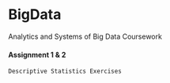 # BigData
Analytics and Systems of Big Data Coursework

#### Assignment 1 & 2
    Descriptive Statistics Exercises
